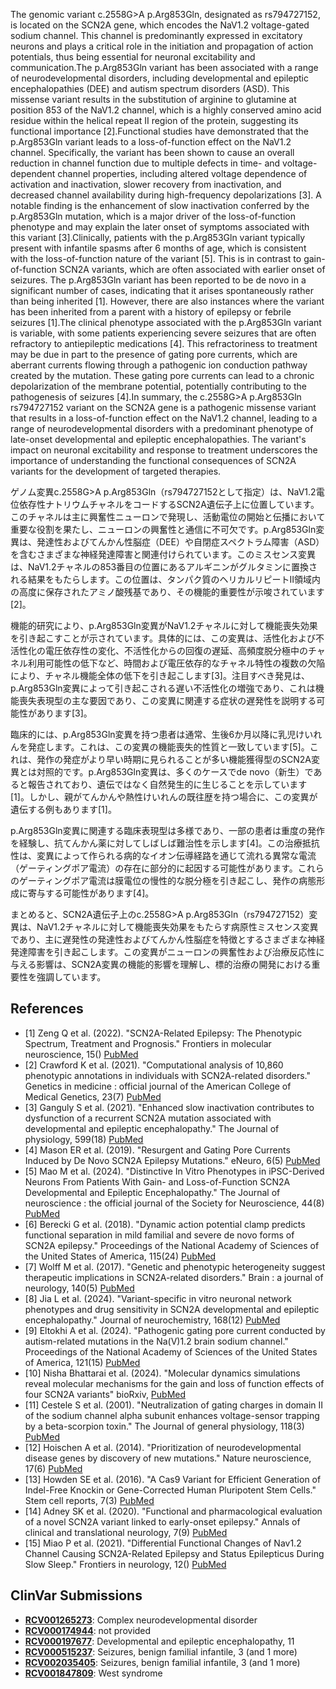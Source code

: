 
    
The genomic variant c.2558G>A p.Arg853Gln, designated as rs794727152, is located on the SCN2A gene, which encodes the NaV1.2 voltage-gated sodium channel. This channel is predominantly expressed in excitatory neurons and plays a critical role in the initiation and propagation of action potentials, thus being essential for neuronal excitability and communication.The p.Arg853Gln variant has been associated with a range of neurodevelopmental disorders, including developmental and epileptic encephalopathies (DEE) and autism spectrum disorders (ASD). This missense variant results in the substitution of arginine to glutamine at position 853 of the NaV1.2 channel, which is a highly conserved amino acid residue within the helical repeat II region of the protein, suggesting its functional importance [2].Functional studies have demonstrated that the p.Arg853Gln variant leads to a loss-of-function effect on the NaV1.2 channel. Specifically, the variant has been shown to cause an overall reduction in channel function due to multiple defects in time- and voltage-dependent channel properties, including altered voltage dependence of activation and inactivation, slower recovery from inactivation, and decreased channel availability during high-frequency depolarizations [3]. A notable finding is the enhancement of slow inactivation conferred by the p.Arg853Gln mutation, which is a major driver of the loss-of-function phenotype and may explain the later onset of symptoms associated with this variant [3].Clinically, patients with the p.Arg853Gln variant typically present with infantile spasms after 6 months of age, which is consistent with the loss-of-function nature of the variant [5]. This is in contrast to gain-of-function SCN2A variants, which are often associated with earlier onset of seizures. The p.Arg853Gln variant has been reported to be de novo in a significant number of cases, indicating that it arises spontaneously rather than being inherited [1]. However, there are also instances where the variant has been inherited from a parent with a history of epilepsy or febrile seizures [1].The clinical phenotype associated with the p.Arg853Gln variant is variable, with some patients experiencing severe seizures that are often refractory to antiepileptic medications [4]. This refractoriness to treatment may be due in part to the presence of gating pore currents, which are aberrant currents flowing through a pathogenic ion conduction pathway created by the mutation. These gating pore currents can lead to a chronic depolarization of the membrane potential, potentially contributing to the pathogenesis of seizures [4].In summary, the c.2558G>A p.Arg853Gln rs794727152 variant on the SCN2A gene is a pathogenic missense variant that results in a loss-of-function effect on the NaV1.2 channel, leading to a range of neurodevelopmental disorders with a predominant phenotype of late-onset developmental and epileptic encephalopathies. The variant's impact on neuronal excitability and response to treatment underscores the importance of understanding the functional consequences of SCN2A variants for the development of targeted therapies.

ゲノム変異c.2558G>A p.Arg853Gln（rs794727152として指定）は、NaV1.2電位依存性ナトリウムチャネルをコードするSCN2A遺伝子上に位置しています。このチャネルは主に興奮性ニューロンで発現し、活動電位の開始と伝播において重要な役割を果たし、ニューロンの興奮性と通信に不可欠です。p.Arg853Gln変異は、発達性およびてんかん性脳症（DEE）や自閉症スペクトラム障害（ASD）を含むさまざまな神経発達障害と関連付けられています。このミスセンス変異は、NaV1.2チャネルの853番目の位置にあるアルギニンがグルタミンに置換される結果をもたらします。この位置は、タンパク質のヘリカルリピートII領域内の高度に保存されたアミノ酸残基であり、その機能的重要性が示唆されています[2]。

機能的研究により、p.Arg853Gln変異がNaV1.2チャネルに対して機能喪失効果を引き起こすことが示されています。具体的には、この変異は、活性化および不活性化の電圧依存性の変化、不活性化からの回復の遅延、高頻度脱分極中のチャネル利用可能性の低下など、時間および電圧依存的なチャネル特性の複数の欠陥により、チャネル機能全体の低下を引き起こします[3]。注目すべき発見は、p.Arg853Gln変異によって引き起こされる遅い不活性化の増強であり、これは機能喪失表現型の主な要因であり、この変異に関連する症状の遅発性を説明する可能性があります[3]。

臨床的には、p.Arg853Gln変異を持つ患者は通常、生後6か月以降に乳児けいれんを発症します。これは、この変異の機能喪失的性質と一致しています[5]。これは、発作の発症がより早い時期に見られることが多い機能獲得型のSCN2A変異とは対照的です。p.Arg853Gln変異は、多くのケースでde novo（新生）であると報告されており、遺伝ではなく自然発生的に生じることを示しています[1]。しかし、親がてんかんや熱性けいれんの既往歴を持つ場合に、この変異が遺伝する例もあります[1]。

p.Arg853Gln変異に関連する臨床表現型は多様であり、一部の患者は重度の発作を経験し、抗てんかん薬に対してしばしば難治性を示します[4]。この治療抵抗性は、変異によって作られる病的なイオン伝導経路を通じて流れる異常な電流（ゲーティングポア電流）の存在に部分的に起因する可能性があります。これらのゲーティングポア電流は膜電位の慢性的な脱分極を引き起こし、発作の病態形成に寄与する可能性があります[4]。

まとめると、SCN2A遺伝子上のc.2558G>A p.Arg853Gln（rs794727152）変異は、NaV1.2チャネルに対して機能喪失効果をもたらす病原性ミスセンス変異であり、主に遅発性の発達性およびてんかん性脳症を特徴とするさまざまな神経発達障害を引き起こします。この変異がニューロンの興奮性および治療反応性に与える影響は、SCN2A変異の機能的影響を理解し、標的治療の開発における重要性を強調しています。
    
## References
- [1] Zeng Q et al. (2022). "SCN2A-Related Epilepsy: The Phenotypic Spectrum, Treatment and Prognosis." Frontiers in molecular neuroscience, 15() [PubMed](https://pubmed.ncbi.nlm.nih.gov/35431799/)
- [2] Crawford K et al. (2021). "Computational analysis of 10,860 phenotypic annotations in individuals with SCN2A-related disorders." Genetics in medicine : official journal of the American College of Medical Genetics, 23(7) [PubMed](https://pubmed.ncbi.nlm.nih.gov/33731876/)
- [3] Ganguly S et al. (2021). "Enhanced slow inactivation contributes to dysfunction of a recurrent SCN2A mutation associated with developmental and epileptic encephalopathy." The Journal of physiology, 599(18) [PubMed](https://pubmed.ncbi.nlm.nih.gov/34287911/)
- [4] Mason ER et al. (2019). "Resurgent and Gating Pore Currents Induced by De Novo SCN2A Epilepsy Mutations." eNeuro, 6(5) [PubMed](https://pubmed.ncbi.nlm.nih.gov/31558572/)
- [5] Mao M et al. (2024). "Distinctive In Vitro Phenotypes in iPSC-Derived Neurons From Patients With Gain- and Loss-of-Function SCN2A Developmental and Epileptic Encephalopathy." The Journal of neuroscience : the official journal of the Society for Neuroscience, 44(8) [PubMed](https://pubmed.ncbi.nlm.nih.gov/38148154/)
- [6] Berecki G et al. (2018). "Dynamic action potential clamp predicts functional separation in mild familial and severe de novo forms of SCN2A epilepsy." Proceedings of the National Academy of Sciences of the United States of America, 115(24) [PubMed](https://pubmed.ncbi.nlm.nih.gov/29844171/)
- [7] Wolff M et al. (2017). "Genetic and phenotypic heterogeneity suggest therapeutic implications in SCN2A-related disorders." Brain : a journal of neurology, 140(5) [PubMed](https://pubmed.ncbi.nlm.nih.gov/28379373/)
- [8] Jia L et al. (2024). "Variant-specific in vitro neuronal network phenotypes and drug sensitivity in SCN2A developmental and epileptic encephalopathy." Journal of neurochemistry, 168(12) [PubMed](https://pubmed.ncbi.nlm.nih.gov/38544375/)
- [9] Eltokhi A et al. (2024). "Pathogenic gating pore current conducted by autism-related mutations in the Na(V)1.2 brain sodium channel." Proceedings of the National Academy of Sciences of the United States of America, 121(15) [PubMed](https://pubmed.ncbi.nlm.nih.gov/38564633/)
- [10] Nisha Bhattarai et al. (2024). "Molecular dynamics simulations reveal molecular mechanisms for the gain and loss of function effects of four SCN2A variants" bioRxiv,  [PubMed](https://doi.org/10.1101/2024.02.19.580930)
- [11] Cestele S et al. (2001). "Neutralization of gating charges in domain II of the sodium channel alpha subunit enhances voltage-sensor trapping by a beta-scorpion toxin." The Journal of general physiology, 118(3) [PubMed](https://pubmed.ncbi.nlm.nih.gov/11524459/)
- [12] Hoischen A et al. (2014). "Prioritization of neurodevelopmental disease genes by discovery of new mutations." Nature neuroscience, 17(6) [PubMed](https://pubmed.ncbi.nlm.nih.gov/24866042/)
- [13] Howden SE et al. (2016). "A Cas9 Variant for Efficient Generation of Indel-Free Knockin or Gene-Corrected Human Pluripotent Stem Cells." Stem cell reports, 7(3) [PubMed](https://pubmed.ncbi.nlm.nih.gov/27499201/)
- [14] Adney SK et al. (2020). "Functional and pharmacological evaluation of a novel SCN2A variant linked to early-onset epilepsy." Annals of clinical and translational neurology, 7(9) [PubMed](https://pubmed.ncbi.nlm.nih.gov/32750235/)
- [15] Miao P et al. (2021). "Differential Functional Changes of Nav1.2 Channel Causing SCN2A-Related Epilepsy and Status Epilepticus During Slow Sleep." Frontiers in neurology, 12() [PubMed](https://pubmed.ncbi.nlm.nih.gov/34093402/)

    
## ClinVar Submissions
- **[RCV001265273](https://www.ncbi.nlm.nih.gov/clinvar/RCV001265273/)**: Complex neurodevelopmental disorder
- **[RCV000174944](https://www.ncbi.nlm.nih.gov/clinvar/RCV000174944/)**: not provided
- **[RCV000197677](https://www.ncbi.nlm.nih.gov/clinvar/RCV000197677/)**: Developmental and epileptic encephalopathy, 11
- **[RCV000515237](https://www.ncbi.nlm.nih.gov/clinvar/RCV000515237/)**: Seizures, benign familial infantile, 3 (and 1 more)
- **[RCV002035405](https://www.ncbi.nlm.nih.gov/clinvar/RCV002035405/)**: Seizures, benign familial infantile, 3 (and 1 more)
- **[RCV001847809](https://www.ncbi.nlm.nih.gov/clinvar/RCV001847809/)**: West syndrome

    
